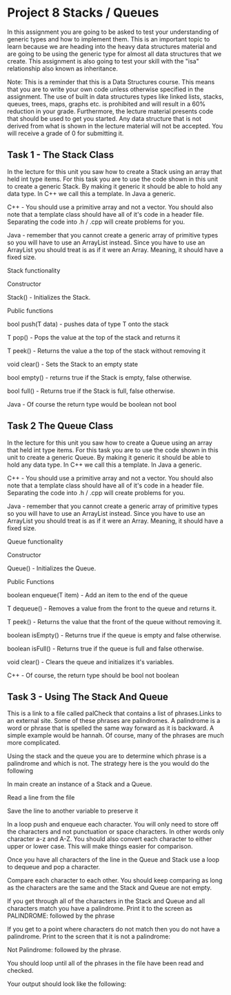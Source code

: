 # Project 8 Stacks / Queues

In this assignment you are going to be asked to test your understanding of generic types and how to implement them. This is an important topic  to learn because we are heading into the heavy data structures
material and are going to be using the generic type for almost all data structures that we create. This assignment is also going to test your skill with the "isa" relationship also known as inheritance. 

Note: This is a reminder that this is a Data Structures course.  This means that you are to write your own code unless otherwise specified in the assignment. The use of built in data structures types like linked lists, stacks, queues, trees, maps, graphs etc. is prohibited and will result in a 60% reduction in your grade. Furthermore, the lecture material presents code that should be used to get you started. Any data structure that is not derived from what is shown in the lecture material will not be accepted. You will receive a grade of 0 for submitting it. 

## Task  1 - The Stack Class
In the lecture for this unit you saw how to create a Stack using an array that held int type items. For this task you are to use the code shown in this unit to create a generic Stack. By making it generic it should be able to hold any data type. In C++ we call this a template. In Java a generic.

C++ -  You should use a primitive array and not a vector. You  should  also note that a template class should have all of it's code in a header file. Separating the code into .h / .cpp will create problems for you. 

Java - remember that you cannot create a generic array of primitive types so you will have to use an ArrayList instead. Since you have to use an ArrayList you should treat is as if it were an Array. Meaning, it should have a fixed size. 

Stack functionality

Constructor

Stack() - Initializes the Stack. 

Public functions

bool push(T data)  - pushes data of type T onto the stack

T pop() - Pops the value at the top of the stack and returns it

T peek() - Returns the value a the top of the stack without removing it

void clear() - Sets the Stack to an empty state

bool empty() - returns true if the Stack is empty, false otherwise.

bool full() - Returns true if the Stack is full, false otherwise.

Java - Of course the return type would be boolean not bool 

 

## Task 2 The Queue Class
In the lecture for this unit you saw how to create a Queue using an array that held int type items. For this task you are to use the code shown in this unit to create a generic Queue. By making it generic it should be able to hold any data type. In C++ we call this a template. In Java a generic.

C++ -  You should use a primitive array and not a vector. You  should  also note that a template class should have all of it's code in a header file. Separating the code into .h / .cpp will create problems for you. 

Java - remember that you cannot create a generic array of primitive types so you will have to use an ArrayList instead. Since you have to use an ArrayList you should treat is as if it were an Array. Meaning, it should have a fixed size. 

Queue functionality

Constructor

Queue() - Initializes the Queue.

Public Functions

boolean enqueue(T item) - Add an item to the end of the queue

T dequeue() - Removes a value from the front to the queue and returns it. 

T peek() - Returns the value that  the front of the queue without removing it. 

boolean isEmpty() - Returns true if the queue is empty and false otherwise. 

boolean isFull() - Returns true if the queue is full and false otherwise. 

void clear() - Clears the queue and initializes it's variables. 

C++ - Of course, the return type should be bool not boolean 

## Task  3 - Using The Stack And Queue
This is a link to a file called palCheck that contains a list of phrases.Links to an external site. Some of these phrases are palindromes. A palindrome is a word or phrase that is spelled the same way forward as it is backward. A simple example would be hannah. Of course, many of the phrases are  much more complicated.

Using the stack and the queue you are to determine which phrase is a palindrome and which is not. The strategy here is the you would do the following

In main create an instance of a Stack and a Queue.

Read a line from the file

Save the line to another variable to preserve it

In a loop push and enqueue each character. You will only need to store off the characters and not punctuation or space characters. In other words only character a-z and A-Z. You should also convert each character to either upper or lower case. This will make things easier for comparison.

Once you have all characters of the line in the Queue and Stack use a loop to dequeue and pop a character. 

Compare each character to each other. You should keep comparing as long as the characters are the same and the Stack and Queue are not empty. 

If you get through all of the characters in the Stack and Queue and all characters match you have a palindrome. Print it to the screen as PALINDROME: followed by the phrase

If you get to a point where characters do not match then you do not have a palindrome.  Print to the screen that it is not a palindrome:

Not Palindrome: followed by the phrase. 

You should loop until all of the phrases in the file have been read and checked. 

Your output should look like the following: